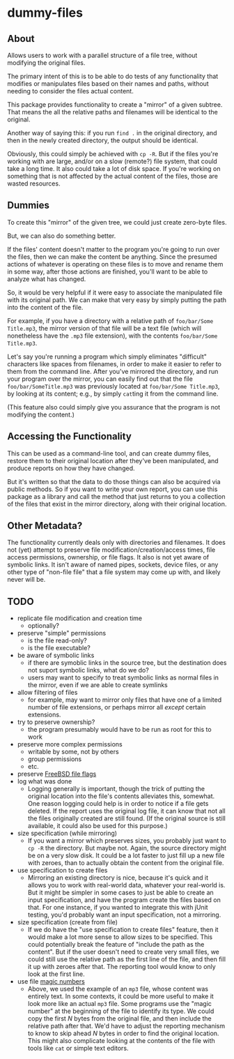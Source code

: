 # dummy-files

## About

Allows users to work with a parallel structure of a file tree, without modifying
the original files.

The primary intent of this is to be able to do tests of any functionality that
modifies or manipulates files based on their names and paths, without needing to
consider the files actual content.

This package provides functionality to create a "mirror" of a given subtree.
That means the all the relative paths and filenames will be identical to the
original.

Another way of saying this: if you run `find .` in the original directory, and
then in the newly created directory, the output should be identical.

Obviously, this could simply be achieved with `cp -R`.  But if the files you're
working with are large, and/or on a slow (remote?) file system, that could take
a long time.  It also could take a lot of disk space.  If you're working on
something that is not affected by the actual content of the files, those are
wasted resources.

## Dummies

To create this "mirror" of the given tree, we could just create zero-byte files.

But, we can also do something better.

If the files' content doesn't matter to the program you're going to run over the
files, then we can make the content be anything.  Since the presumed actions of
whatever is operating on these files is to move and rename them in some way,
after those actions are finished, you'll want to be able to analyze what has
changed.

So, it would be very helpful if it were easy to associate the manipulated file
with its original path.  We can make that very easy by simply putting the path
into the content of the file.

For example, if you have a directory with a relative path of
`foo/bar/Some Title.mp3`, the mirror version of that file will be a text file
(which will nonetheless have the `.mp3` file extension), with the contents
`foo/bar/Some Title.mp3`.

Let's say you're running a program which simply eliminates "difficult"
characters like spaces from filenames, in order to make it easier to refer to
them from the command line.  After you've mirrored the directory, and run your
program over the mirror, you can easily find out that the file
`foo/bar/SomeTitle.mp3` was previously located at `foo/bar/Some Title.mp3`, by
looking at its content; e.g., by simply `cat`ting it from the command line.

(This feature also could simply give you assurance that the program is not
modifying the content.)

## Accessing the Functionality

This can be used as a command-line tool, and can create dummy files, restore
them to their original location after they've been manipulated, and produce
reports on how they have changed.

But it's written so that the data to do those things can also be acquired via
public methods.  So if you want to write your own report, you can use this
package as a library and call the method that just returns to you a collection
of the files that exist in the mirror directory, along with their original
location.

## Other Metadata?

The functionality currently deals only with directories and filenames.  It does
not (yet) attempt to preserve file modification/creation/access times, file
access permissions, ownership, or file flags.  It also is not yet aware of
symbolic links.  It isn't aware of named pipes, sockets, device files, or any
other type of "non-file file" that a file system may come up with, and likely
never will be.

## TODO

* replicate file modification and creation time
  * optionally?
* preserve "simple" permissions
  * is the file read-only?
  * is the file executable?
* be aware of symbolic links
  * if there are symoblic links in the source tree, but the destination does not
    suport symbolic links, what do we do?
  * users may want to specify to treat symbolic links as normal files in the
    mirror, even if we are able to create symlinks
* allow filtering of files
  * for example, may want to mirror only files that have one of a limited number
    of file extensions, or perhaps mirror all _except_ certain extensions.
* try to preserve ownership?
  * the program presumably would have to be run as root for this to work
* preserve more complex permissions
  * writable by some, not by others
  * group permissions
  * etc.
* preserve [FreeBSD file flags](https://www.freebsd.org/cgi/man.cgi?query=chflags&sektion=1&manpath=freebsd-release-ports)
* log what was done
  * Logging generally is important, though the trick of putting the original
    location into the file's contents alleviates this, somewhat.  One reason
    logging could help is in order to notice if a file gets deleted.  If the
    report uses the original log file, it can know that not all the files
    originally created are still found.  (If the original source is still
    available, it could also be used for this purpose.)
* size specification (while mirroring)
  * If you want a mirror which preserves sizes, you probably just want to
    `cp -R` the directory.  But maybe not.  Again, the source directory might
    be on a very slow disk.  It could be a lot faster to just fill up a new file
    with zeroes, than to actually obtain the content from the original file.
* use specification to create files
  * Mirroring an existing directory is nice, because it's quick and it allows
    you to work with real-world data, whatever your real-world is.  But it might
    be simpler in some cases to just be able to create an input specification,
    and have the program create the files based on that.  For one instance, if
    you wanted to integrate this with jUnit testing, you'd probably want an
    input specification, not a mirroring.
* size specification (create from file)
  * If we do have the "use specification to create files" feature, then it would
    make a lot more sense to allow sizes to be specified.  This could
    potentially break the feature of "include the path as the content".  But if
    the user doesn't need to create very small files, we could still use the
    relative path as the first line of the file, and then fill it up with zeroes
    after that.  The reporting tool would know to only look at the first line.
* use file [magic numbers](https://en.wikipedia.org/wiki/List_of_file_signatures)
  * Above, we used the example of an `mp3` file, whose content was entirely
    text.  In some contexts, it could be more useful to make it look more like
    an actual `mp3` file.  Some programs use the "magic number" at the beginning
    of the file to identify its type.  We could copy the first _N_ bytes from
    the original file, and then include the relative path after that.  We'd have
    to adjust the reporting mechanism to know to skip ahead _N_ bytes in order
    to find the original location.  This might also complicate looking at the
    contents of the file with tools like `cat` or simple text editors.
